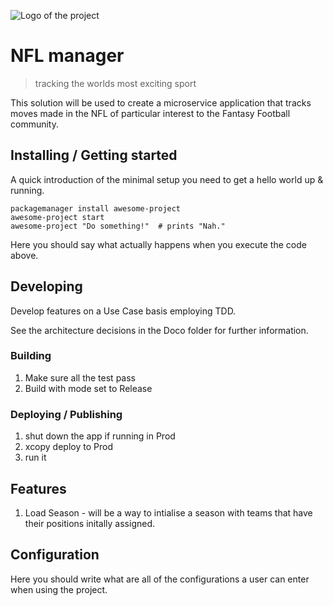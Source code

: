 ![Logo of the project](https://raw.githubusercontent.com/jehna/readme-best-practices/master/sample-logo.png)

# NFL manager
> tracking the worlds most exciting sport

This solution will be used to create a microservice application that tracks moves made
in the NFL of particular interest to the Fantasy Football community.

## Installing / Getting started

A quick introduction of the minimal setup you need to get a hello world up & running.

```shell
packagemanager install awesome-project
awesome-project start
awesome-project "Do something!"  # prints "Nah."
```

Here you should say what actually happens when you execute the code above.

## Developing

Develop features on a Use Case basis employing TDD.

See the architecture decisions in the Doco folder for further information.

### Building

 1. Make sure all the test pass
 1. Build with mode set to Release

### Deploying / Publishing

 1. shut down the app if running in Prod
 1. xcopy deploy to Prod
 1. run it

## Features

 1. Load Season - will be a way to intialise a season with teams that have their
 positions initally assigned.

## Configuration

Here you should write what are all of the configurations a user can enter when
using the project.